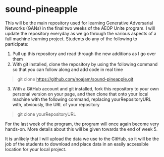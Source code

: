 # sound-pineapple


This will be the main repository used for learning Generative Adversarial Networks (GANs) in the final two weeks of the AEOP Unite program. I will update the repository everyday as we go through the various aspects of a full machine learning project. Students do any of the following to participate:

1. Pull up this repository and read through the new additions as I go over them
2. With git installed, clone the repository by using the following command so that you can follow along and add code in real time
  > git clone https://github.com/noajam/sound-pineapple.git
3. With a GitHub account and git installed, fork this repository to your own personal version on your page, and then clone that onto your local machine with the following command, replacing yourRepositoryURL with, obviously, the URL of your repository
  > git clone yourRepositoryURL

For the last week of the program, the program will once again become very hands-on. More details about this will be given towards the end of week 5.

It is unlikely that I will upload the data we use to the GitHub, so it will be the job of the students to download and place data in an easily accessible location for your local project.
